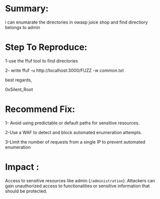 # Summary:

i can enumarate the directories in owasp juice shop and find directiory belongs to admin  

# Step To Reproduce:

1-use the ffuf tool to find directories

2-  write ffuf -u http://localhost:3000/FUZZ -w common.txt

best regards,

0xSilent_Root 

# Recommend Fix:

1- Avoid using predictable or default paths for sensitive resources.

2-Use a WAF to detect and block automated enumeration attempts.

3-Limit the number of requests from a single IP to prevent automated enumeration

# Impact :

Access to sensitive resources like admin (`/administration`).
Attackers can gain unauthorized access to functionalities or sensitive information that should be protected.